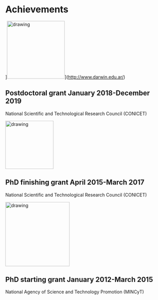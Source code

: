 # Achievements

]<img src="https://user-images.githubusercontent.com/57723790/68870719-14cf7980-06da-11ea-813f-24efc025dc4d.png" alt="drawing" width="180"/>](http://www.darwin.edu.ar/)

## **Postdoctoral grant**	January 2018-December 2019
National Scientific and Technological Research Council (CONICET)	

[<img src="https://bahiablanca.conicet.gov.ar/boletin/images/logo_CONICET.png" alt="drawing" width="150"/>](https://www.conicet.gov.ar)

## **PhD finishing grant**	April 2015-March 2017
National Scientific and Technological Research Council (CONICET)

[<img src="http://www.biblioteca.mincyt.gob.ar/images/logos/00_Logo_Ministerio_ECCyT-02.png" alt="drawing" width="200"/>](https://www.argentina.gob.ar/ciencia)

## **PhD starting grant**	January 2012-March 2015
National Agency of Science and Technology Promotion (MINCyT)

